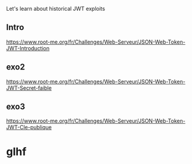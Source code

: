 Let's learn about historical JWT exploits

## Intro

<https://www.root-me.org/fr/Challenges/Web-Serveur/JSON-Web-Token-JWT-Introduction>

## exo2

<https://www.root-me.org/fr/Challenges/Web-Serveur/JSON-Web-Token-JWT-Secret-faible>

## exo3

<https://www.root-me.org/fr/Challenges/Web-Serveur/JSON-Web-Token-JWT-Cle-publique>

# glhf
